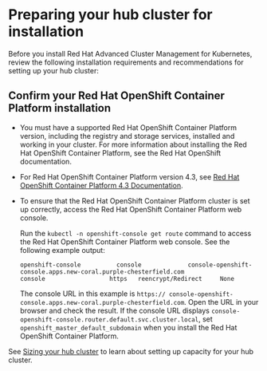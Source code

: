 # Preparing your hub cluster for installation

Before you install Red Hat Advanced Cluster Management for Kubernetes, review the following installation requirements and recommendations for setting up your hub cluster:

## Confirm your Red Hat OpenShift Container Platform installation

* You must have a supported Red Hat OpenShift Container Platform version, including the registry and storage services, installed and working in your cluster. For more information about installing the Red Hat OpenShift Container Platform, see the Red Hat OpenShift documentation. 

* For Red Hat OpenShift Container Platform version 4.3, see [Red Hat OpenShift Container Platform 4.3 Documentation](https://docs.openshift.com/container-platform/4.3/welcome/index.html).
  
* To ensure that the Red Hat OpenShift Container Platform cluster is set up correctly, access the Red Hat OpenShift Container Platform web console.

  Run the `kubectl -n openshift-console get route` command to access the Red Hat OpenShift Container Platform web console. See the following example output:
  
    ```
    openshift-console          console             console-openshift-console.apps.new-coral.purple-chesterfield.com                       console                  https   reencrypt/Redirect     None
    ```

	The console URL in this example is `https:// console-openshift-console.apps.new-coral.purple-chesterfield.com`. Open the URL in your browser and check the result. If the console URL displays `console-openshift-console.router.default.svc.cluster.local`, set `openshift_master_default_subdomain` when you install the Red Hat OpenShift Container Platform. 

See [Sizing your hub cluster](plan_capacity.md) to learn about setting up capacity for your hub cluster.



